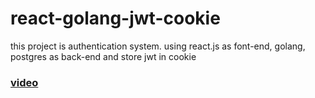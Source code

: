 # react-golang-jwt-cookie

this project is authentication system. using react.js as font-end, golang, postgres as back-end and store jwt in cookie

### [ video ](https://youtu.be/d4Y2DkKbxM0)

